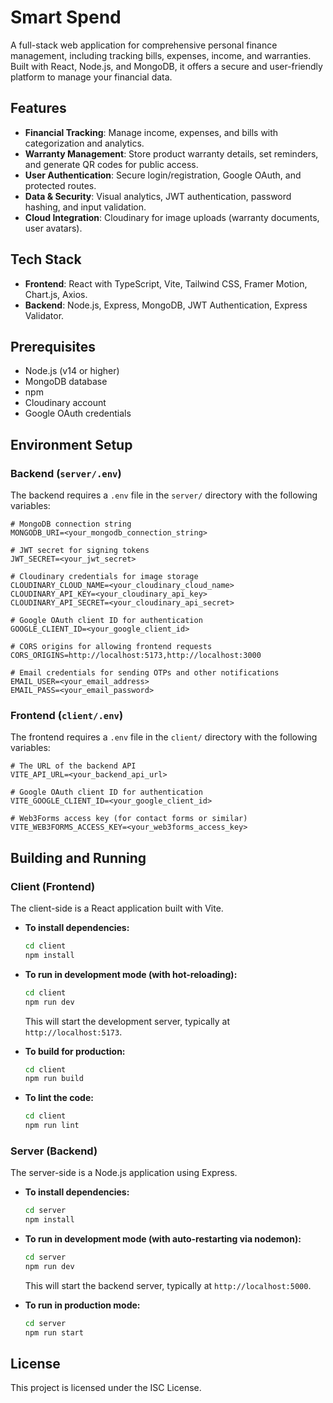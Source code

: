 # Smart Spend

A full-stack web application for comprehensive personal finance management, including tracking bills, expenses, income, and warranties. Built with React, Node.js, and MongoDB, it offers a secure and user-friendly platform to manage your financial data.

## Features

-   **Financial Tracking**: Manage income, expenses, and bills with categorization and analytics.
-   **Warranty Management**: Store product warranty details, set reminders, and generate QR codes for public access.
-   **User Authentication**: Secure login/registration, Google OAuth, and protected routes.
-   **Data & Security**: Visual analytics, JWT authentication, password hashing, and input validation.
-   **Cloud Integration**: Cloudinary for image uploads (warranty documents, user avatars).

## Tech Stack

-   **Frontend**: React with TypeScript, Vite, Tailwind CSS, Framer Motion, Chart.js, Axios.
-   **Backend**: Node.js, Express, MongoDB, JWT Authentication, Express Validator.

## Prerequisites

-   Node.js (v14 or higher)
-   MongoDB database
-   npm
-   Cloudinary account
-   Google OAuth credentials

## Environment Setup

### Backend (`server/.env`)

The backend requires a `.env` file in the `server/` directory with the following variables:

```
# MongoDB connection string
MONGODB_URI=<your_mongodb_connection_string>

# JWT secret for signing tokens
JWT_SECRET=<your_jwt_secret>

# Cloudinary credentials for image storage
CLOUDINARY_CLOUD_NAME=<your_cloudinary_cloud_name>
CLOUDINARY_API_KEY=<your_cloudinary_api_key>
CLOUDINARY_API_SECRET=<your_cloudinary_api_secret>

# Google OAuth client ID for authentication
GOOGLE_CLIENT_ID=<your_google_client_id>

# CORS origins for allowing frontend requests
CORS_ORIGINS=http://localhost:5173,http://localhost:3000

# Email credentials for sending OTPs and other notifications
EMAIL_USER=<your_email_address>
EMAIL_PASS=<your_email_password>
```

### Frontend (`client/.env`)

The frontend requires a `.env` file in the `client/` directory with the following variables:

```
# The URL of the backend API
VITE_API_URL=<your_backend_api_url>

# Google OAuth client ID for authentication
VITE_GOOGLE_CLIENT_ID=<your_google_client_id>

# Web3Forms access key (for contact forms or similar)
VITE_WEB3FORMS_ACCESS_KEY=<your_web3forms_access_key>
```

## Building and Running

### Client (Frontend)

The client-side is a React application built with Vite.

-   **To install dependencies:**
    ```bash
    cd client
    npm install
    ```

-   **To run in development mode (with hot-reloading):**
    ```bash
    cd client
    npm run dev
    ```
    This will start the development server, typically at `http://localhost:5173`.

-   **To build for production:**
    ```bash
    cd client
    npm run build
    ```

-   **To lint the code:**
    ```bash
    cd client
    npm run lint
    ```

### Server (Backend)

The server-side is a Node.js application using Express.

-   **To install dependencies:**
    ```bash
    cd server
    npm install
    ```

- **To run in development mode (with auto-restarting via nodemon):**
  ```bash
  cd server
  npm run dev
  ```
  This will start the backend server, typically at `http://localhost:5000`.

- **To run in production mode:**
  ```bash
  cd server
  npm run start
  ```

## License

This project is licensed under the ISC License.